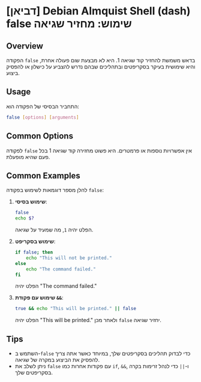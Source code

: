 # [דביאן] Debian Almquist Shell (dash) false שימוש: מחזיר שגיאה

## Overview
הפקודה `false` בדאש משמשת להחזיר קוד שגיאה 1. היא לא מבצעת שום פעולה אחרת, והיא שימושית בעיקר בסקריפטים ובתהליכים שבהם נדרש להצביע על כישלון או להפסיק ביצוע.

## Usage
התחביר הבסיסי של הפקודה הוא:

```sh
false [options] [arguments]
```

## Common Options
לפקודה `false` אין אפשרויות נוספות או פרמטרים. היא פשוט מחזירה קוד שגיאה 1 בכל פעם שהיא מופעלת.

## Common Examples
להלן מספר דוגמאות לשימוש בפקודה `false`:

1. **שימוש בסיסי**:
   ```sh
   false
   echo $?
   ```
   הפלט יהיה `1`, מה שמעיד על שגיאה.

2. **שימוש בסקריפט**:
   ```sh
   if false; then
       echo "This will not be printed."
   else
       echo "The command failed."
   fi
   ```
   הפלט יהיה "The command failed."

3. **שימוש עם פקודת `&&`**:
   ```sh
   true && echo "This will be printed." || false
   ```
   הפלט יהיה "This will be printed." ולאחר מכן `false` יחזיר שגיאה.

## Tips
- השתמש ב-`false` כדי לבדוק תהליכים בסקריפטים שלך, במיוחד כאשר אתה צריך להפסיק את הביצוע במקרה של שגיאה.
- ניתן לשלב את `false` עם פקודות אחרות כמו `if`, `&&`, ו-`||` כדי לנהל זרימות בקרה בסקריפטים שלך.